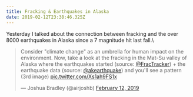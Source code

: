 ```yaml
---
title: Fracking & Earthquakes in Alaska
date: 2019-02-12T23:38:46.325Z
---
```

Yesterday I talked about the connection between fracking and the over 8000 earthquakes in Alaska since a 7 magnitude hit last fall.\
<blockquote class="twitter-tweet"><p lang="en" dir="ltr">Consider &quot;climate change&quot; as an umbrella for human impact on the environment. Now, take a look at the fracking in the Mat-Su valley of Alaska where the earthquakes started (source: <a href="https://twitter.com/FracTracker?ref_src=twsrc%5Etfw">@FracTracker</a>) + the earthquake data (source: <a href="https://twitter.com/AKearthquake?ref_src=twsrc%5Etfw">@akearthquake</a>) and you&#39;ll see a pattern (3rd image) <a href="https://t.co/Xs1ah9FS1x">pic.twitter.com/Xs1ah9FS1x</a></p>&mdash; Joshua Bradley (@airjoshb) <a href="https://twitter.com/airjoshb/status/1095110438596083712?ref_src=twsrc%5Etfw">February 12, 2019</a></blockquote> <script async src="https://platform.twitter.com/widgets.js" charset="utf-8"></script>
